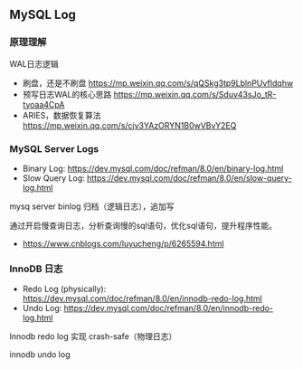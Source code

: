 ## MySQL Log

### 原理理解
WAL日志逻辑
- 刷盘，还是不刷盘 https://mp.weixin.qq.com/s/qQSkg3tp9LblnPUvfIdqhw
- 预写日志WAL的核心思路 https://mp.weixin.qq.com/s/Sduy43sJo_tR-tyoaa4CpA
- ARIES，数据恢复算法 https://mp.weixin.qq.com/s/cjv3YAzORYN1B0wVBvY2EQ


### MySQL Server Logs
- Binary Log: https://dev.mysql.com/doc/refman/8.0/en/binary-log.html
- Slow Query Log: https://dev.mysql.com/doc/refman/8.0/en/slow-query-log.html

mysq server binlog 归档（逻辑日志），追加写

通过开启慢查询日志，分析查询慢的sql语句，优化sql语句，提升程序性能。
- https://www.cnblogs.com/luyucheng/p/6265594.html

### InnoDB 日志
- Redo Log (physically): https://dev.mysql.com/doc/refman/8.0/en/innodb-redo-log.html
- Undo Log: https://dev.mysql.com/doc/refman/8.0/en/innodb-redo-log.html

Innodb redo log 实现 crash-safe（物理日志）

innodb undo log

